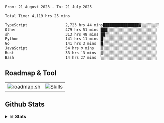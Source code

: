 <!--START_SECTION:waka-->

```txt
From: 21 August 2023 - To: 21 July 2025

Total Time: 4,119 hrs 25 mins

TypeScript                 2,723 hrs 44 mins████████████████▓░░░░░░░░   66.12 %
Other                      479 hrs 51 mins ███░░░░░░░░░░░░░░░░░░░░░░   11.65 %
sh                         313 hrs 48 mins ██░░░░░░░░░░░░░░░░░░░░░░░   07.62 %
Python                     141 hrs 11 mins █░░░░░░░░░░░░░░░░░░░░░░░░   03.43 %
Go                         141 hrs 3 mins  █░░░░░░░░░░░░░░░░░░░░░░░░   03.42 %
JavaScript                 54 hrs 9 mins   ▒░░░░░░░░░░░░░░░░░░░░░░░░   01.31 %
Rust                       33 hrs 13 mins  ▒░░░░░░░░░░░░░░░░░░░░░░░░   00.81 %
Bash                       14 hrs 27 mins  ░░░░░░░░░░░░░░░░░░░░░░░░░   00.35 %
```

<!--END_SECTION:waka-->

## Roadmap & Tool
<table align="center">
  <tr>
    <td>
      <a href="https://roadmap.sh">
        <img src="https://roadmap.sh/card/tall/6505f3e78dfc79db2fff8e3e?variant=dark" alt="roadmap.sh" />
      </a>
    </td>
    <td>
      <a href="https://github.com/chaninlaw">
        <img src="https://skillicons.dev/icons?i=js,typescript,nodejs,nestjs,react,next,astro,html,css,tailwind,postgres,prisma,docker,git,rust,go&perline=7&theme=dark" alt="Skills" />
      </a>
    </td>
  </tr>
</table>

## Github Stats
<details close>
  <summary><b>📊 Stats</b></summary>
  <div align="center">
    
<picture>
  <source
    srcset="https://github-readme-stats.vercel.app/api?username=chaninlaw&show_icons=true&theme=dark"
    media="(prefers-color-scheme: dark)"
  />
  <source
    srcset="https://github-readme-stats.vercel.app/api?username=chaninlaw&show_icons=true"
    media="(prefers-color-scheme: light), (prefers-color-scheme: no-preference)"
  />
  <img src="https://github-readme-stats.vercel.app/api?username=chaninlaw&show_icons=true" />
</picture>
    
<picture>
  <source
    srcset="https://github-readme-stats.vercel.app/api/top-langs/?username=chaninlaw&layout=donut&theme=dark"
    media="(prefers-color-scheme: dark)"
  />
  <source
    srcset="https://github-readme-stats.vercel.app/api/top-langs/?username=chaninlaw&layout=donut"
    media="(prefers-color-scheme: light), (prefers-color-scheme: no-preference)"
  />
  <img src="https://github-readme-stats.vercel.app/api/top-langs/?username=chaninlaw&layout=donut" />
</picture>
    
  </div>
  
</details>

